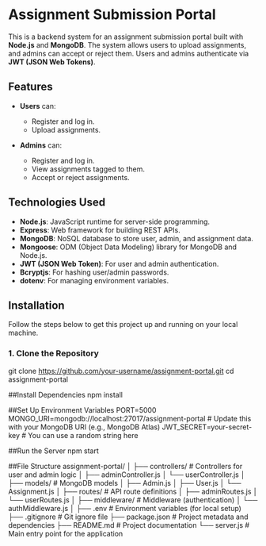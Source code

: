 # Assignment Submission Portal

This is a backend system for an assignment submission portal built with **Node.js** and **MongoDB**. The system allows users to upload assignments, and admins can accept or reject them. Users and admins authenticate via **JWT (JSON Web Tokens)**.

## Features

- **Users** can:
  - Register and log in.
  - Upload assignments.
  
- **Admins** can:
  - Register and log in.
  - View assignments tagged to them.
  - Accept or reject assignments.

## Technologies Used

- **Node.js**: JavaScript runtime for server-side programming.
- **Express**: Web framework for building REST APIs.
- **MongoDB**: NoSQL database to store user, admin, and assignment data.
- **Mongoose**: ODM (Object Data Modeling) library for MongoDB and Node.js.
- **JWT (JSON Web Token)**: For user and admin authentication.
- **Bcryptjs**: For hashing user/admin passwords.
- **dotenv**: For managing environment variables.

## Installation

Follow the steps below to get this project up and running on your local machine.

### 1. Clone the Repository
git clone https://github.com/your-username/assignment-portal.git
cd assignment-portal

##Install Dependencies
npm install

##Set Up Environment Variables
PORT=5000
MONGO_URI=mongodb://localhost:27017/assignment-portal  # Update this with your MongoDB URI (e.g., MongoDB Atlas)
JWT_SECRET=your-secret-key  # You can use a random string here

##Run the Server
npm start

##File Structure
assignment-portal/
│
├── controllers/              # Controllers for user and admin logic
│   ├── adminController.js
│   └── userController.js
│
├── models/                   # MongoDB models
│   ├── Admin.js
│   ├── User.js
│   └── Assignment.js
│
├── routes/                   # API route definitions
│   ├── adminRoutes.js
│   └── userRoutes.js
│
├── middleware/               # Middleware (authentication)
│   └── authMiddleware.js
│
├── .env                      # Environment variables (for local setup)
├── .gitignore                # Git ignore file
├── package.json              # Project metadata and dependencies
├── README.md                 # Project documentation
└── server.js                 # Main entry point for the application
